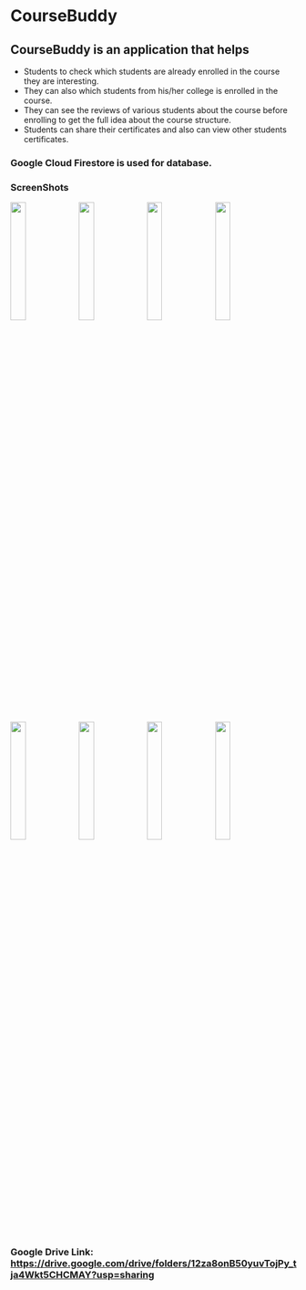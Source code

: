 # CourseBuddy

## CourseBuddy is an application that helps
- Students to check which students are already enrolled in the course they are interesting.
- They can also which students from his/her college is enrolled in the course.
- They can see the reviews of various students about the course before enrolling to get the full idea about the course structure.
- Students can share their certificates and also can view other students certificates.

### Google Cloud Firestore is used for database.

### ScreenShots

<img src="https://user-images.githubusercontent.com/44507909/82938972-3924e080-9fb0-11ea-87f9-46ca8b640e56.jpg" width="23%"></img> <img src="https://user-images.githubusercontent.com/44507909/82939018-4d68dd80-9fb0-11ea-9a51-57e77c6b7b89.jpg" width="23%"></img> <img src="https://user-images.githubusercontent.com/44507909/82939080-6a9dac00-9fb0-11ea-95c9-cea8f12c979c.jpg" width="23%"></img> 
<img src="https://user-images.githubusercontent.com/44507909/82938758-eea36400-9faf-11ea-8f58-55d11b3f4318.jpg" width="23%"></img>


<img src="https://user-images.githubusercontent.com/44507909/82938842-0b3f9c00-9fb0-11ea-8f95-be3c0e99c742.jpg" width="23%"></img>
<img src="https://user-images.githubusercontent.com/44507909/82938899-214d5c80-9fb0-11ea-8fba-df204c39c7d9.jpg" width="23%"></img> 
<img src="https://user-images.githubusercontent.com/44507909/82938920-2a3e2e00-9fb0-11ea-9fba-2a0454ed3e70.jpg" width="23%"></img> 
<img src="https://user-images.githubusercontent.com/44507909/82938940-30cca580-9fb0-11ea-9400-e58dd90e6f9c.jpg" width="23%"></img> 

### Google Drive Link: https://drive.google.com/drive/folders/12za8onB50yuvTojPy_tja4Wkt5CHCMAY?usp=sharing

